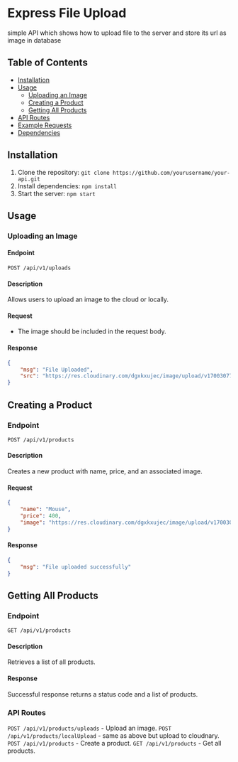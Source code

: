 # Express File Upload

simple API which shows how to upload file to the server and store its url as image in database

## Table of Contents
- [Installation](#installation)
- [Usage](#usage)
  - [Uploading an Image](#uploading-an-image)
  - [Creating a Product](#creating-a-product)
  - [Getting All Products](#getting-all-products)
- [API Routes](#api-routes)
- [Example Requests](#example-requests)
- [Dependencies](#dependencies)

## Installation
1. Clone the repository: `git clone https://github.com/yourusername/your-api.git`
2. Install dependencies: `npm install`
3. Start the server: `npm start`

## Usage

### Uploading an Image
#### Endpoint
`POST /api/v1/uploads`

#### Description
Allows users to upload an image to the cloud or locally.

#### Request
- The image should be included in the request body.

#### Response
```json
{
    "msg": "File Uploaded",
    "src": "https://res.cloudinary.com/dgxkxujec/image/upload/v1700307758/file-upload-01/tmp-1-1700307754724_uehc9r.jpg"
}
```
## Creating a Product
### Endpoint
`POST /api/v1/products`

#### Description
Creates a new product with name, price, and an associated image.
#### Request
```json
{
    "name": "Mouse",
    "price": 400,
    "image": "https://res.cloudinary.com/dgxkxujec/image/upload/v1700307758/file-upload-01/tmp-1-1700307754724_uehc9r.jpg"
}
```
#### Response
```json
{
    "msg": "File uploaded successfully"
}
```
## Getting All Products
### Endpoint
`GET /api/v1/products`

#### Description
Retrieves a list of all products.

#### Response
Successful response returns a status code and a list of products.
### API Routes
`POST /api/v1/products/uploads` - Upload an image.
`POST /api/v1/products/localUpload` - same as above but upload to cloudnary.
`POST /api/v1/products` - Create a product.
`GET /api/v1/products` - Get all products.